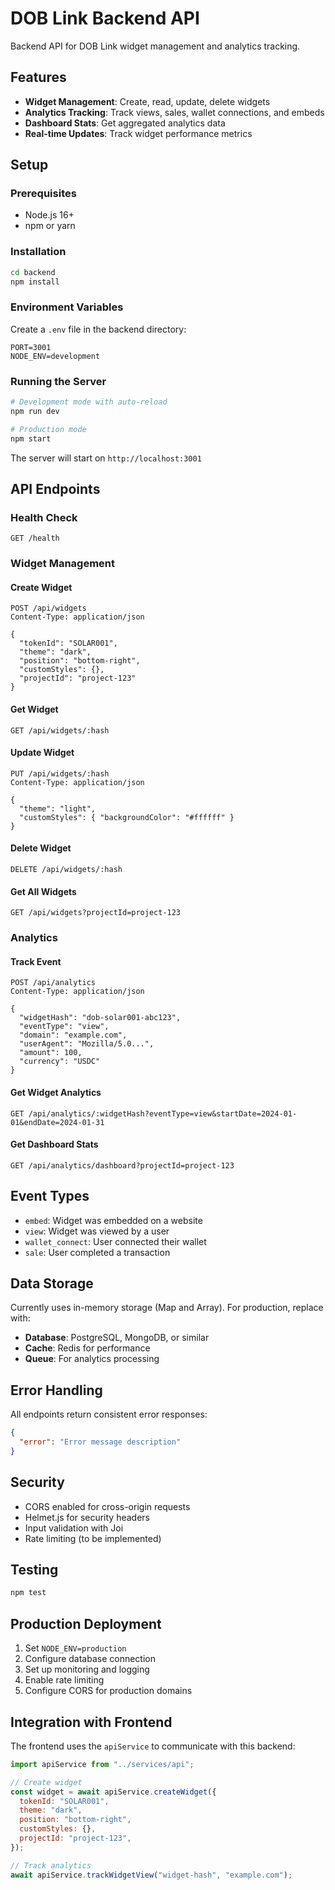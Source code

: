 # DOB Link Backend API

Backend API for DOB Link widget management and analytics tracking.

## Features

- **Widget Management**: Create, read, update, delete widgets
- **Analytics Tracking**: Track views, sales, wallet connections, and embeds
- **Dashboard Stats**: Get aggregated analytics data
- **Real-time Updates**: Track widget performance metrics

## Setup

### Prerequisites

- Node.js 16+
- npm or yarn

### Installation

```bash
cd backend
npm install
```

### Environment Variables

Create a `.env` file in the backend directory:

```env
PORT=3001
NODE_ENV=development
```

### Running the Server

```bash
# Development mode with auto-reload
npm run dev

# Production mode
npm start
```

The server will start on `http://localhost:3001`

## API Endpoints

### Health Check

```
GET /health
```

### Widget Management

#### Create Widget

```
POST /api/widgets
Content-Type: application/json

{
  "tokenId": "SOLAR001",
  "theme": "dark",
  "position": "bottom-right",
  "customStyles": {},
  "projectId": "project-123"
}
```

#### Get Widget

```
GET /api/widgets/:hash
```

#### Update Widget

```
PUT /api/widgets/:hash
Content-Type: application/json

{
  "theme": "light",
  "customStyles": { "backgroundColor": "#ffffff" }
}
```

#### Delete Widget

```
DELETE /api/widgets/:hash
```

#### Get All Widgets

```
GET /api/widgets?projectId=project-123
```

### Analytics

#### Track Event

```
POST /api/analytics
Content-Type: application/json

{
  "widgetHash": "dob-solar001-abc123",
  "eventType": "view",
  "domain": "example.com",
  "userAgent": "Mozilla/5.0...",
  "amount": 100,
  "currency": "USDC"
}
```

#### Get Widget Analytics

```
GET /api/analytics/:widgetHash?eventType=view&startDate=2024-01-01&endDate=2024-01-31
```

#### Get Dashboard Stats

```
GET /api/analytics/dashboard?projectId=project-123
```

## Event Types

- `embed`: Widget was embedded on a website
- `view`: Widget was viewed by a user
- `wallet_connect`: User connected their wallet
- `sale`: User completed a transaction

## Data Storage

Currently uses in-memory storage (Map and Array). For production, replace with:

- **Database**: PostgreSQL, MongoDB, or similar
- **Cache**: Redis for performance
- **Queue**: For analytics processing

## Error Handling

All endpoints return consistent error responses:

```json
{
  "error": "Error message description"
}
```

## Security

- CORS enabled for cross-origin requests
- Helmet.js for security headers
- Input validation with Joi
- Rate limiting (to be implemented)

## Testing

```bash
npm test
```

## Production Deployment

1. Set `NODE_ENV=production`
2. Configure database connection
3. Set up monitoring and logging
4. Enable rate limiting
5. Configure CORS for production domains

## Integration with Frontend

The frontend uses the `apiService` to communicate with this backend:

```javascript
import apiService from "../services/api";

// Create widget
const widget = await apiService.createWidget({
  tokenId: "SOLAR001",
  theme: "dark",
  position: "bottom-right",
  customStyles: {},
  projectId: "project-123",
});

// Track analytics
await apiService.trackWidgetView("widget-hash", "example.com");
```
